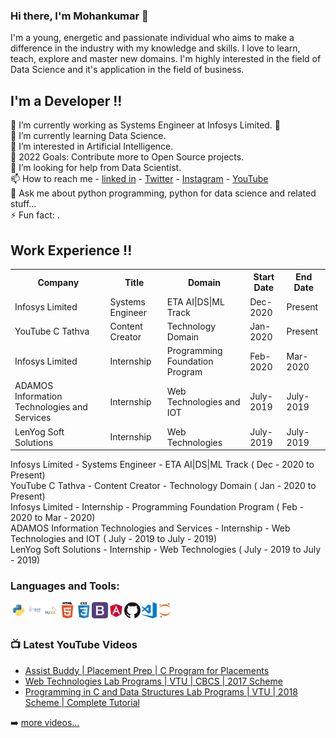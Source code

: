 ### Hi there, I'm Mohankumar 👋

I'm a young, energetic and passionate individual who aims to make a difference in the industry with my knowledge and skills. I love to learn, teach, explore and master new domains. I'm highly interested in the field of Data Science and it's application in the field of business.

## I'm a Developer !!

🔭 I’m currently working as Systems Engineer at Infosys Limited. 🤣 <br>
🌱 I’m currently learning Data Science. <br>
👀 I’m interested in Artificial Intelligence. <br>
🥅 2022 Goals: Contribute more to Open Source projects. <br>
🤔 I’m looking for help from Data Scientist. <br>
📫 How to reach me - <a href="https://www.linkedin.com/in/mohankumar-m-c-47621a150/">linked in</a>
                    - <a href="https://twitter.com/Mohankumarmc498">Twitter</a>
                    - <a href="https://www.instagram.com/rvishalmohan/">Instagram</a>
                    - <a href="https://www.youtube.com/channel/UCLHDs5zI_SCykBa6Fv-Os2g">YouTube</a>
                     <br>
💬 Ask me about python programming, python for data science and related stuff... <br>
⚡ Fun fact: .
<br>

## Work Experience !!

<table>
   <tr>
    <th>Company</th>
    <th>Title</th>
    <th>Domain</th>
    <th>Start Date</th>
    <th>End Date</th>
  </tr>  
  <tr>
    <td>Infosys Limited</td>
    <td>Systems Engineer</td>
    <td>ETA AI|DS|ML Track</td>
    <td>Dec-2020</td>
    <td>Present</td>
  </tr>
  <tr>
    <td>YouTube C Tathva</td>
    <td>Content Creator</td>
    <td>Technology Domain</td>
    <td>Jan-2020</td>
    <td>Present</td>
  </tr>
  <tr>
    <td>Infosys Limited</td>
    <td>Internship</td>
    <td>Programming Foundation Program</td>
    <td>Feb-2020</td>
    <td>Mar-2020</td>
  </tr>
  <tr>
    <td>ADAMOS Information Technologies and Services</td>
    <td>Internship</td>
    <td>Web Technologies and IOT</td>
    <td>July-2019</td>
    <td>July-2019</td>
  </tr>
  <tr>
    <td>LenYog Soft Solutions</td>
    <td>Internship</td>
    <td>Web Technologies</td>
    <td>July-2019</td>
    <td>July-2019</td>
  </tr>
</table>

Infosys Limited - Systems Engineer - ETA AI|DS|ML Track  ( Dec - 2020 to Present) <br>
YouTube C Tathva - Content Creator - Technology Domain ( Jan - 2020 to Present)<br>
Infosys Limited - Internship - Programming Foundation Program ( Feb - 2020 to Mar - 2020)<br>
ADAMOS Information Technologies and Services - Internship - Web Technologies and IOT ( July - 2019 to July - 2019)<br>
LenYog Soft Solutions - Internship - Web Technologies ( July - 2019 to July - 2019)<br>

<!-- <details>
  <summary>:zap: GitHub Stats</summary>

  <img align="left" alt="codeSTACKr's GitHub Stats" src="https://github-readme-stats.codestackr.vercel.app/api?username=rvishalmohan98&show_icons=true&hide_border=true" />

</details> -->

### Languages and Tools:

<img align="left" alt="python" width="26px" src="https://raw.githubusercontent.com/github/explore/78df643247d429f6cc873026c0622819ad797942/topics/python/python.png" />
<img align="left" alt="java" width="26px" src="https://raw.githubusercontent.com/github/explore/78df643247d429f6cc873026c0622819ad797942/topics/java/java.png" />
<img align="left" alt="SQL" width="26px" src="https://raw.githubusercontent.com/github/explore/80688e429a7d4ef2fca1e82350fe8e3517d3494d/topics/mysql/mysql.png" />
<img align="left" alt="HTML5" width="26px" src="https://raw.githubusercontent.com/github/explore/80688e429a7d4ef2fca1e82350fe8e3517d3494d/topics/html/html.png" />
<img align="left" alt="CSS3" width="26px" src="https://raw.githubusercontent.com/github/explore/80688e429a7d4ef2fca1e82350fe8e3517d3494d/topics/css/css.png" />
<img align="left" alt="bootstrap" width="26px" src="https://raw.githubusercontent.com/github/explore/80688e429a7d4ef2fca1e82350fe8e3517d3494d/topics/bootstrap/bootstrap.png" />
<img align="left" alt="angular" width="26px" src="https://raw.githubusercontent.com/github/explore/80688e429a7d4ef2fca1e82350fe8e3517d3494d/topics/angular/angular.png" />

<img align="left" alt="GitHub" width="26px" src="https://raw.githubusercontent.com/github/explore/78df643247d429f6cc873026c0622819ad797942/topics/github/github.png" />
<img align="left" alt="Visual Studio Code" width="26px" src="https://raw.githubusercontent.com/github/explore/80688e429a7d4ef2fca1e82350fe8e3517d3494d/topics/visual-studio-code/visual-studio-code.png" />
<img align="left" alt="jupyter-notebook" width="26px" src="https://raw.githubusercontent.com/github/explore/78df643247d429f6cc873026c0622819ad797942/topics/jupyter-notebook/jupyter-notebook.png" />

<br />
<br />

### 📺 Latest YouTube Videos

<!-- YOUTUBE:START -->
- [Assist Buddy | Placement Prep | C Program for Placements](https://www.youtube.com/playlist?list=PL9h4mXP3d6l9BgJJioffvZJWCjP0dGXj5)
- [Web Technologies Lab Programs | VTU | CBCS | 2017 Scheme](https://www.youtube.com/playlist?list=PL9h4mXP3d6l9DjTJFQFFm3ylux7GIXF9A)
- [Programming in C and Data Structures Lab Programs | VTU | 2018 Scheme | Complete Tutorial](https://www.youtube.com/playlist?list=PL9h4mXP3d6l_2gSjeYXLTOYGyXLzuyR4c)

<!-- YOUTUBE:END -->

➡️ [more videos...](https://www.youtube.com/channel/UCLHDs5zI_SCykBa6Fv-Os2g)
